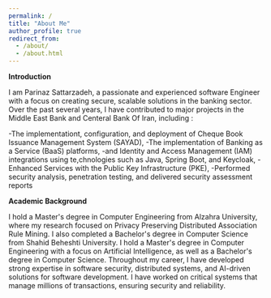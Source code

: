 ```yaml
---
permalink: /
title: "About Me"
author_profile: true
redirect_from: 
  - /about/
  - /about.html
---
```


**Introduction**

I am Parinaz Sattarzadeh, a passionate and experienced software Engineer with a focus on creating secure, scalable solutions in the banking sector. 
Over the past several years, I have contributed to major projects in the Middle East Bank and Centeral Bank Of Iran, including :

-The implementationt, configuration, and deployment  of Cheque Book Issuance Management System (SAYAD),
-The implementation of Banking as a Service (BaaS) platforms,
-and Identity and Access Management (IAM) integrations using te,chnologies such as Java, Spring Boot, and Keycloak,
-Enhanced Services with the Public Key Infrastructure (PKE),
-Performed security analysis, penetration testing, and delivered security assessment reports

**Academic Background**

I hold a Master's degree in Computer Engineering from Alzahra University, where my research focused on Privacy Preserving Distributed Association Rule Mining.
I also completed a Bachelor's degree in Computer Science from Shahid Beheshti University.
I hold a Master's degree in Computer Engineering with a focus on Artificial Intelligence, as well as a Bachelor's degree in Computer Science. Throughout my career, I have developed strong expertise in software security, distributed systems, and AI-driven solutions for software development. I have worked on critical systems that manage millions of transactions, ensuring security and reliability.

